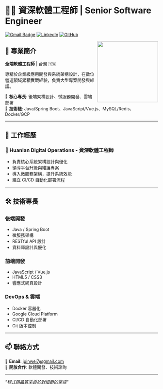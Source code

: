 # 👨‍💻 資深軟體工程師 | Senior Software Engineer
[![Gmail Badge](https://img.shields.io/badge/-juinwei7@gmail.com-c14438?style=flat-square&logo=Gmail&logoColor=white&link=mailto:juinwei7@gmail.com)](mailto:juinwei7@gmail.com)
[![LinkedIn](https://img.shields.io/badge/-LinkedIn-0077B5?style=flat-square&logo=linkedin&logoColor=white)](https://linkedin.com/in/juinwei7)
[![GitHub](https://img.shields.io/badge/-GitHub-181717?style=flat-square&logo=github&logoColor=white)](https://github.com/juinwei7)

<img align='right' src='https://weiwei.huanlan.org/de.png' width='200'>

## 🚀 專業簡介

**全端軟體工程師** | 台灣 🇹🇼

專精於企業級應用開發與系統架構設計，在數位營運領域累積實戰經驗，負責大型專案開發與維護。

🎯 **核心專長**: 後端架構設計、微服務開發、雲端部署  
🔧 **技術棧**: Java/Spring Boot、JavaScript/Vue.js、MySQL/Redis、Docker/GCP  

---

## 💼 工作經歷

### 🏢 **Huanlan Digital Operations - 資深軟體工程師**
- 負責核心系統架構設計與優化
- 領導平台升級與維護專案
- 導入微服務架構，提升系統效能
- 建立 CI/CD 自動化部署流程

---

## 🛠 技術專長

### **後端開發**
- Java / Spring Boot
- 微服務架構
- RESTful API 設計
- 資料庫設計與優化

### **前端開發**
- JavaScript / Vue.js
- HTML5 / CSS3
- 響應式網頁設計

### **DevOps & 雲端**
- Docker 容器化
- Google Cloud Platform
- CI/CD 自動化部署
- Git 版本控制

---

## 📫 聯絡方式

📧 **Email**: juinwei7@gmail.com  
💼 **開放合作**: 軟體開發、技術諮詢

---

*"程式碼品質來自於對細節的掌控"*
